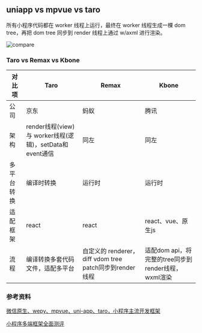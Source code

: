 ## uniapp vs mpvue vs taro

所有小程序代码都在 worker 线程上运行，最终在 worker 线程生成一棵 dom tree，再把 dom tree 同步到 render 线程上通过 w/axml 进行渲染。

![compare](../images/compare.jpg)

### Taro vs Remax vs Kbone

| 对比项 | Taro | Remax | Kbone |
| ---- | ----- | ----- | ---- |
| 公司 |  京东 |  蚂蚁  |  腾讯  |
| 架构 | render线程(view)与 worker线程(逻辑)，setData和event通信  |  同左  |  同左  |
| 多平台转换 |  编译时转换 |  运行时  |  运行时  |
| 适配框架 |  react |  react  |  react、vue、原生js  |
| 流程 |  编译转换多套代码文件，适配多平台 | 自定义的 renderer，diff vdom tree patch同步到render线程 |  适配dom api，将完整的tree同步到render线程，wxml渲染 |

### 参考资料

[微信原生、wepy、mpvue、uni-app、taro，小程序主流开发框架](http://ask.dcloud.net.cn/article/35867)

[小程序多端框架全面测评](https://juejin.im/post/5c90eb366fb9a070d4199cc9)
